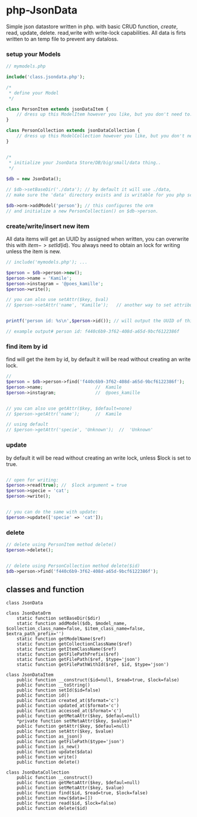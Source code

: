 # php-JsonData

Simple json datastore written in php. with basic CRUD function, *create*, read, update, delete. read,write with write-lock capabilities. All data is firts written to an temp file to prevent any dataloss.  




### setup your Models

```php
// mymodels.php

include('class.jsondata.php');

/*
 * define your Model 
 */

class PersonItem extends jsonDataItem {
	// dress up this ModelItem however you like, but you don't need to.
}

class PersonCollection extends jsonDataCollection {
	// dress up this ModelCollection however you like, but you don't need to.
}


/*
 * initialize your JsonData Store/DB/big/small/data thing..
 */
 
$db = new JsonData();

// $db->setBaseDir('./data'); // by default it will use ./data, 
// make sure the 'data' directory exists and is writable for you php script.

$db->orm->addModel('person'); // this configures the orm 
// and initialize a new PersonCollection() on $db->person.
```

### create/write/insert new item 
All data items will get an UUID by assigned when written, you can overwrite this with $item->setId($id).
You always need to obtain an lock for writing unless the item is new.

```php
// include('mymodels.php'); ...

$person = $db->person->new();
$person->name = 'Kamile';
$person->instagram = '@poes_kamille';
$person->write();		

// you can also use setAttr($key, $val)
// $person->setAttr('name', 'Kamille');   // another way to set attributes


printf('person id: %s\n',$person->id()); // will output the UUID of this object

// example output# person id: f440c6b9-3f62-408d-a65d-9bcf6122386f
```

### find item by id
find will get the item by id, by default it will be read without creating an write lock.
 
```php
//  
$person = $db->person->find('f440c6b9-3f62-408d-a65d-9bcf6122386f');
$person->name;                    //  Kamile
$person->instagram;               //  @poes_kamille


// you can also use getAttr($key, $default=none)
// $person->getAttr('name');      //  Kamile

// using default 
// $person->getAttr('specie', 'Unknown');  //  'Unknown'

```
### update
by default it will be read without creating an write lock, unless $lock is set to true.

```php

// open for writing:  
$person->read(true); //  $lock argument = true
$person->specie = 'cat';
$person->write();


// you can do the same with update:
$person->update(['specie' => 'cat']); 

```

### delete
```php
// delete using PersonItem method delete() 
$person->delete();


// delete using PersonCollection method delete($id) 
$db->person->find('f440c6b9-3f62-408d-a65d-9bcf6122386f');
```


## classes and function

<!-- // ouput of "egrep 'class | function ' class.jsondata.php  | tr '{' ' '" -->
```
class JsonData  

class JsonDataOrm  
	static function setBaseDir($dir)  
	static function addModel($db, $model_name, $collection_class_name=false, $item_class_name=false, $extra_path_prefix='')  
	static function getModelName($ref)  
	static function getCollectionClassName($ref)  
	static function getItemClassName($ref)  
	static function getFilePathPrefix($ref)  
	static function getFilePath($ref, $type='json')  
	static function getFilePathWithId($ref, $id, $type='json')  

class JsonDataItem  
	public function __construct($id=null, $read=true, $lock=false)  
	public function __toString()  
	public function setId($id=false)  
	public function id()  
	public function created_at($format='c')  
	public function updated_at($format='c')  
	public function accessed_at($format='c')  
	public function getMetaAttr($key, $defaul=null)  
	*private function setMetaAttr($key, $value)*  
	public function getAttr($key, $defaul=null)  
	public function setAttr($key, $value)  
	public function as_json()  
	public function getFilePath($type='json')  
	public function is_new()  
	public function update($data)  
	public function write()  			
	public function delete()  
	
class JsonDataCollection  
	public function __construct()  
	public function getMetaAttr($key, $defaul=null)  
	public function setMetaAttr($key, $value)  
	public function find($id, $read=true, $lock=false)  
	public function new($data=[])  
	public function read($id, $lock=false)  
	public function delete($id)  


```
